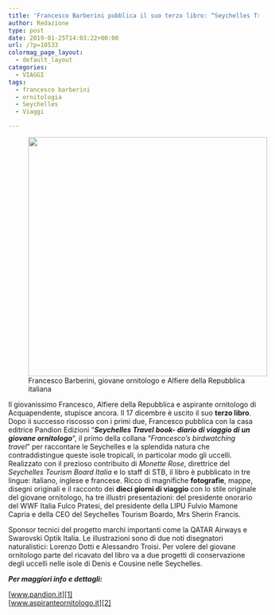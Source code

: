 ```yaml
---
title: 'Francesco Barberini pubblica il suo terzo libro: “Seychelles Travel book”'
author: Redazione
type: post
date: 2019-01-25T14:03:22+00:00
url: /?p=10533
colormag_page_layout:
  - default_layout
categories:
  - VIAGGI
tags:
  - francesco barberini
  - ornitologia
  - Seychelles
  - Viaggi

---
```

<figure id="attachment_10536" aria-describedby="caption-attachment-10536" style="width: 481px" class="wp-caption alignleft"><img decoding="async" loading="lazy" class="wp-image-10536 " src="https://progressonline.it/wp-content/uploads/2019/01/50623517_10155746293816949_310635704411488256_n.jpg" alt="" width="481" height="481" /><figcaption id="caption-attachment-10536" class="wp-caption-text">Francesco Barberini, giovane ornitologo e Alfiere della Repubblica italiana</figcaption></figure>

Il giovanissimo Francesco, Alfiere della Repubblica e aspirante ornitologo di Acquapendente, stupisce ancora. Il 17 dicembre è uscito il suo **terzo libro**. Dopo ii successo riscosso con i primi due, Francesco pubblica con la casa editrice Pandion Edizioni &#8220;**_Seychelles Travel book- diario di viaggio di un giovane ornitologo_**&#8220;, il primo della collana &#8220;_Francesco&#8217;s birdwatching travel_&#8221; per raccontare le Seychelles e la splendida natura che contraddistingue queste isole tropicali, in particolar modo gli uccelli. Realizzato con il prezioso contribuito di _Monette Rose_, direttrice del _Seychelles Tourism Board Italia_ e lo staff di STB, il libro è pubblicato in tre lingue: italiano, inglese e francese. Ricco di magnifiche **fotografie**, mappe, disegni originali e il racconto dei **dieci giorni di viaggio** con lo stile originale del giovane ornitologo, ha tre illustri presentazioni: del presidente onorario del WWF Italia Fulco Pratesi, del presidente della LIPU Fulvio Mamone Capria e della CEO del Seychelles Tourism Boardo, Mrs Sherin Francis.

Sponsor tecnici del progetto marchi importanti come la QATAR Airways e Swarovski Optik Italia. Le illustrazioni sono di due noti disegnatori naturalistici: Lorenzo Dotti e Alessandro Troisi. Per volere del giovane ornitologo parte del ricavato del libro va a due progetti di conservazione degli uccelli nelle isole di Denis e Cousine nelle Seychelles.

_**Per maggiori info e dettagli:**_

[www.pandion.it][1]  
[www.aspiranteornitologo.it][2]

 [1]: https://www.pandion.it
 [2]: https://www.aspiranteornitologo.it